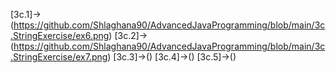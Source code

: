 [3c.1]->(https://github.com/Shlaghana90/AdvancedJavaProgramming/blob/main/3c.StringExercise/ex6.png)
[3c.2]->(https://github.com/Shlaghana90/AdvancedJavaProgramming/blob/main/3c.StringExercise/ex7.png)
[3c.3]->()
[3c.4]->()
[3c.5]->()
